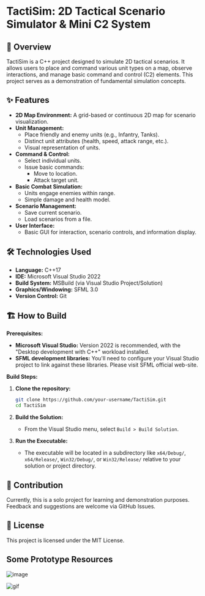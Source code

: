 # TactiSim: 2D Tactical Scenario Simulator & Mini C2 System

## 🚀 Overview

TactiSim is a C++ project designed to simulate 2D tactical scenarios. It allows users to place and command various unit types on a map, observe interactions, and manage basic command and control (C2) elements. This project serves as a demonstration of fundamental simulation concepts.

## ✨ Features

*   **2D Map Environment:** A grid-based or continuous 2D map for scenario visualization.
*   **Unit Management:**
    *   Place friendly and enemy units (e.g., Infantry, Tanks).
    *   Distinct unit attributes (health, speed, attack range, etc.).
    *   Visual representation of units.
*   **Command & Control:**
    *   Select individual units.
    *   Issue basic commands:
        *   Move to location.
        *   Attack target unit.
*   **Basic Combat Simulation:**
    *   Units engage enemies within range.
    *   Simple damage and health model.
*   **Scenario Management:**
    *   Save current scenario.
    *   Load scenarios from a file.
*   **User Interface:**
    *   Basic GUI for interaction, scenario controls, and information display.

## 🛠️ Technologies Used

*   **Language:** C++17
*   **IDE:** Microsoft Visual Studio 2022
*   **Build System:** MSBuild (via Visual Studio Project/Solution)
*   **Graphics/Windowing:** SFML 3.0
*   **Version Control:** Git

## 🏗️ How to Build

**Prerequisites:**

*   **Microsoft Visual Studio:** Version 2022 is recommended, with the "Desktop development with C++" workload installed.
*   **SFML development libraries:** You'll need to configure your Visual Studio project to link against these libraries. Please visit SFML official web-site.

**Build Steps:**

1.  **Clone the repository:**
    ```bash
    git clone https://github.com/your-username/TactiSim.git
    cd TactiSim
    ```
    
2.  **Build the Solution:**
    *   From the Visual Studio menu, select `Build > Build Solution`.

3.  **Run the Executable:**
    *   The executable will be located in a subdirectory like `x64/Debug/`, `x64/Release/`, `Win32/Debug/`, or `Win32/Release/` relative to your solution or project directory.

## 🤝 Contribution

Currently, this is a solo project for learning and demonstration purposes. Feedback and suggestions are welcome via GitHub Issues.

## 📜 License

This project is licensed under the MIT License.

## Some Prototype Resources
![image](https://i.imgur.com/E3Fjl6j.png)

![gif](https://i.imgur.com/4mTODGz.gif)


